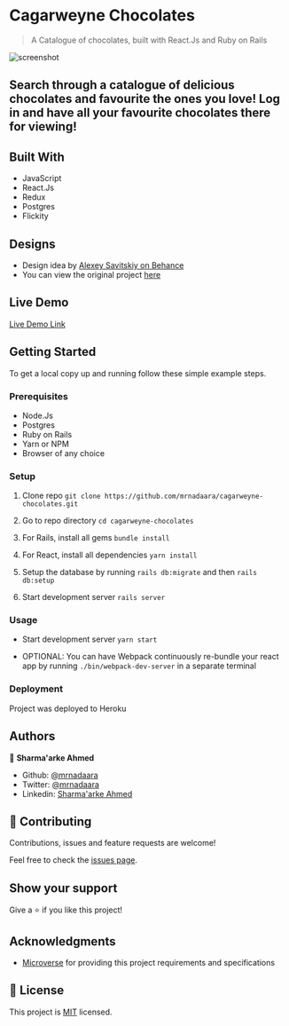 # Cagarweyne Chocolates

> A Catalogue of chocolates, built with React.Js and Ruby on Rails

![screenshot](./docs/demo.gif)

## Search through a catalogue of delicious chocolates and favourite the ones you love! Log in and have all your favourite chocolates there for viewing!

## Built With

- JavaScript
- React.Js
- Redux
- Postgres
- Flickity

## Designs

- Design idea by [Alexey Savitskiy on Behance](https://www.behance.net/alexey_savitskiy)
- You can view the original project [here](https://www.behance.net/gallery/37706679/Circle-(Landing-page-Dashboard-Mobile-App))

## Live Demo

[Live Demo Link](https://limitless-stream-11247.herokuapp.com/)

## Getting Started

To get a local copy up and running follow these simple example steps.

### Prerequisites

- Node.Js
- Postgres
- Ruby on Rails
- Yarn or NPM
- Browser of any choice

### Setup

1. Clone repo ``` git clone https://github.com/mrnadaara/cagarweyne-chocolates.git ```

2. Go to repo directory ``` cd cagarweyne-chocolates ```

3. For Rails, install all gems ``` bundle install ```

4. For React, install all dependencies ``` yarn install ```

5. Setup the database by running ``` rails db:migrate ``` and then ``` rails db:setup ``` 

6. Start development server ``` rails server ```

### Usage

- Start development server ``` yarn start ```

- OPTIONAL: You can have Webpack continuously re-bundle 
your react app by running ``` ./bin/webpack-dev-server ``` in a separate terminal

### Deployment

Project was deployed to Heroku

## Authors

👤 **Sharma'arke Ahmed**

- Github: [@mrnadaara](https://github.com/mrnadaara)
- Twitter: [@mrnadaara](https://twitter.com/mrnadaara)
- Linkedin: [Sharma'arke Ahmed](https://www.linkedin.com/in/sharmarke-ahmed/)

## 🤝 Contributing

Contributions, issues and feature requests are welcome!

Feel free to check the [issues page](issues/).

## Show your support

Give a ⭐️ if you like this project!

## Acknowledgments

- [Microverse](https://www.microverse.org/) for providing this project requirements and specifications

## 📝 License

This project is [MIT](lic.url) licensed.
